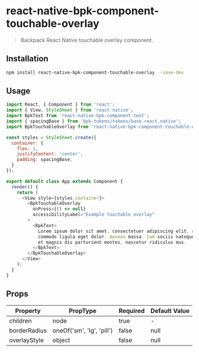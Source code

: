 # react-native-bpk-component-touchable-overlay

> Backpack React Native touchable overlay component.

## Installation

```sh
npm install react-native-bpk-component-touchable-overlay --save-dev
```

## Usage

```js
import React, { Component } from 'react';
import { View, StyleSheet } from 'react-native';
import BpkText from 'react-native-bpk-component-text';
import { spacingBase } from 'bpk-tokens/tokens/base.react.native';
import BpkTouchableOverlay from 'react-native-bpk-component-touchable-overlay';

const styles = StyleSheet.create({
  container: {
    flex: 1,
    justifyContent: 'center',
    padding: spacingBase,
  }
});

export default class App extends Component {
  render() {
    return (
      <View style={styles.container}>
        <BpkTouchableOverlay
          onPress={() => null}
          accessibilityLabel="Example touchable overlay"
        >
          <BpkText>
            Lorem ipsum dolor sit amet, consectetuer adipiscing elit. Aenean
            commodo ligula eget dolor. Aenean massa. Cum sociis natoque penatibus
            et magnis dis parturient montes, nascetur ridiculus mus.
          </BpkText>
        </BpkTouchableOverlay>
      </View>
    );
  }
}
```

## Props

| Property     | PropType                  | Required | Default Value |
| ------------ | ------------------------- | -------- | ------------- |
| children     | node                      | true     | -             |
| borderRadius | oneOf('sm', 'lg', 'pill') | false    | null          |
| overlayStyle | object                    | false    | null          |
